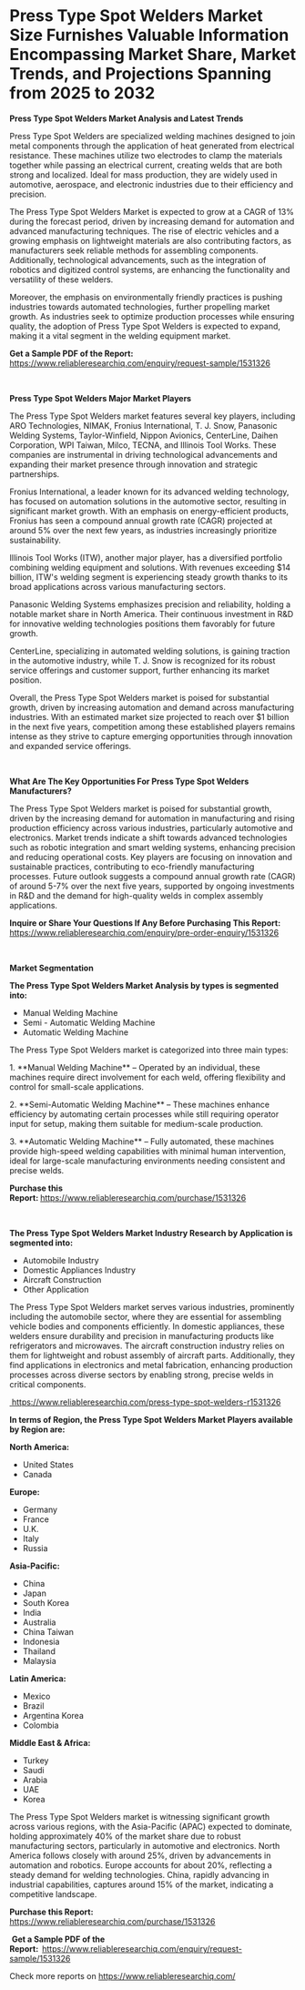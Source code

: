 <p><h1>Press Type Spot Welders Market Size Furnishes Valuable Information Encompassing Market Share, Market Trends, and Projections Spanning from 2025 to 2032</h1></p><p><strong>Press Type Spot Welders Market Analysis and Latest Trends</strong></p>
<p><p>Press Type Spot Welders are specialized welding machines designed to join metal components through the application of heat generated from electrical resistance. These machines utilize two electrodes to clamp the materials together while passing an electrical current, creating welds that are both strong and localized. Ideal for mass production, they are widely used in automotive, aerospace, and electronic industries due to their efficiency and precision.</p><p>The Press Type Spot Welders Market is expected to grow at a CAGR of 13% during the forecast period, driven by increasing demand for automation and advanced manufacturing techniques. The rise of electric vehicles and a growing emphasis on lightweight materials are also contributing factors, as manufacturers seek reliable methods for assembling components. Additionally, technological advancements, such as the integration of robotics and digitized control systems, are enhancing the functionality and versatility of these welders. </p><p>Moreover, the emphasis on environmentally friendly practices is pushing industries towards automated technologies, further propelling market growth. As industries seek to optimize production processes while ensuring quality, the adoption of Press Type Spot Welders is expected to expand, making it a vital segment in the welding equipment market.</p></p>
<p><strong>Get a Sample PDF of the Report:&nbsp;</strong> <a href="https://www.reliableresearchiq.com/enquiry/request-sample/1531326?utm_campaign=2117&utm_medium=2&utm_source=Github&utm_content=ia&utm_term=18022025&utm_id=press-type-spot-welders">https://www.reliableresearchiq.com/enquiry/request-sample/1531326</a></p>
<p>&nbsp;</p>
<p><strong>Press Type Spot Welders Major Market Players</strong></p>
<p><p>The Press Type Spot Welders market features several key players, including ARO Technologies, NIMAK, Fronius International, T. J. Snow, Panasonic Welding Systems, Taylor-Winfield, Nippon Avionics, CenterLine, Daihen Corporation, WPI Taiwan, Milco, TECNA, and Illinois Tool Works. These companies are instrumental in driving technological advancements and expanding their market presence through innovation and strategic partnerships.</p><p>Fronius International, a leader known for its advanced welding technology, has focused on automation solutions in the automotive sector, resulting in significant market growth. With an emphasis on energy-efficient products, Fronius has seen a compound annual growth rate (CAGR) projected at around 5% over the next few years, as industries increasingly prioritize sustainability.</p><p>Illinois Tool Works (ITW), another major player, has a diversified portfolio combining welding equipment and solutions. With revenues exceeding $14 billion, ITW's welding segment is experiencing steady growth thanks to its broad applications across various manufacturing sectors.</p><p>Panasonic Welding Systems emphasizes precision and reliability, holding a notable market share in North America. Their continuous investment in R&D for innovative welding technologies positions them favorably for future growth.</p><p>CenterLine, specializing in automated welding solutions, is gaining traction in the automotive industry, while T. J. Snow is recognized for its robust service offerings and customer support, further enhancing its market position.</p><p>Overall, the Press Type Spot Welders market is poised for substantial growth, driven by increasing automation and demand across manufacturing industries. With an estimated market size projected to reach over $1 billion in the next five years, competition among these established players remains intense as they strive to capture emerging opportunities through innovation and expanded service offerings.</p></p>
<p>&nbsp;</p>
<p><strong>What Are The Key Opportunities For Press Type Spot Welders Manufacturers?</strong></p>
<p><p>The Press Type Spot Welders market is poised for substantial growth, driven by the increasing demand for automation in manufacturing and rising production efficiency across various industries, particularly automotive and electronics. Market trends indicate a shift towards advanced technologies such as robotic integration and smart welding systems, enhancing precision and reducing operational costs. Key players are focusing on innovation and sustainable practices, contributing to eco-friendly manufacturing processes. Future outlook suggests a compound annual growth rate (CAGR) of around 5-7% over the next five years, supported by ongoing investments in R&D and the demand for high-quality welds in complex assembly applications.</p></p>
<p><strong>Inquire or Share Your Questions If Any Before Purchasing This Report:</strong> <a href="https://www.reliableresearchiq.com/enquiry/pre-order-enquiry/1531326?utm_campaign=2117&utm_medium=2&utm_source=Github&utm_content=ia&utm_term=18022025&utm_id=press-type-spot-welders">https://www.reliableresearchiq.com/enquiry/pre-order-enquiry/1531326</a></p>
<p>&nbsp;</p>
<p><strong>Market Segmentation</strong></p>
<p><strong>The Press Type Spot Welders Market Analysis by types is segmented into:</strong></p>
<p><ul><li>Manual Welding Machine</li><li>Semi - Automatic Welding Machine</li><li>Automatic Welding Machine</li></ul></p>
<p><p>The Press Type Spot Welders market is categorized into three main types: </p><p>1. **Manual Welding Machine** – Operated by an individual, these machines require direct involvement for each weld, offering flexibility and control for small-scale applications. </p><p>2. **Semi-Automatic Welding Machine** – These machines enhance efficiency by automating certain processes while still requiring operator input for setup, making them suitable for medium-scale production.</p><p>3. **Automatic Welding Machine** – Fully automated, these machines provide high-speed welding capabilities with minimal human intervention, ideal for large-scale manufacturing environments needing consistent and precise welds.</p></p>
<p><strong>Purchase this Report:&nbsp;</strong><a href="https://www.reliableresearchiq.com/purchase/1531326?utm_campaign=2117&utm_medium=2&utm_source=Github&utm_content=ia&utm_term=18022025&utm_id=press-type-spot-welders">https://www.reliableresearchiq.com/purchase/1531326</a></p>
<p>&nbsp;</p>
<p><strong>The Press Type Spot Welders Market Industry Research by Application is segmented into:</strong></p>
<p><ul><li>Automobile Industry</li><li>Domestic Appliances Industry</li><li>Aircraft Construction</li><li>Other Application</li></ul></p>
<p><p>The Press Type Spot Welders market serves various industries, prominently including the automobile sector, where they are essential for assembling vehicle bodies and components efficiently. In domestic appliances, these welders ensure durability and precision in manufacturing products like refrigerators and microwaves. The aircraft construction industry relies on them for lightweight and robust assembly of aircraft parts. Additionally, they find applications in electronics and metal fabrication, enhancing production processes across diverse sectors by enabling strong, precise welds in critical components.</p></p>
<p><a href="https://www.reliableresearchiq.com/press-type-spot-welders-r1531326?utm_campaign=2117&utm_medium=2&utm_source=Github&utm_content=ia&utm_term=18022025&utm_id=press-type-spot-welders">&nbsp;https://www.reliableresearchiq.com/press-type-spot-welders-r1531326</a></p>
<p><strong>In terms of Region, the Press Type Spot Welders Market Players available by Region are:</strong></p>
<p>
    <p> <strong> North America: </strong>
        <ul>
            <li>United States</li>
            <li>Canada</li>
        </ul>
        </p> 
    <p> <strong> Europe: </strong>
        <ul>
            <li>Germany</li>
            <li>France</li>
            <li>U.K.</li>
            <li>Italy</li>
            <li>Russia</li>
        </ul>
        </p> 
    <p> <strong> Asia-Pacific: </strong>
        <ul>
            <li>China</li>
            <li>Japan</li>
            <li>South Korea</li>
            <li>India</li>
            <li>Australia</li>
            <li>China Taiwan</li>
            <li>Indonesia</li>
            <li>Thailand</li>
            <li>Malaysia</li>
        </ul>
        </p> 
    <p> <strong> Latin America: </strong>
        <ul>
            <li>Mexico</li>
            <li>Brazil</li>
            <li>Argentina Korea</li>
            <li>Colombia</li>
        </ul>
        </p> 
    <p> <strong> Middle East & Africa: </strong>
        <ul>
            <li>Turkey</li>
            <li>Saudi</li>
            <li>Arabia</li>
            <li>UAE</li>
            <li>Korea</li>
        </ul>
    </p>
    </p>
<p><p>The Press Type Spot Welders market is witnessing significant growth across various regions, with the Asia-Pacific (APAC) expected to dominate, holding approximately 40% of the market share due to robust manufacturing sectors, particularly in automotive and electronics. North America follows closely with around 25%, driven by advancements in automation and robotics. Europe accounts for about 20%, reflecting a steady demand for welding technologies. China, rapidly advancing in industrial capabilities, captures around 15% of the market, indicating a competitive landscape.</p></p>
<p><strong>Purchase this Report: </strong><a href="https://www.reliableresearchiq.com/purchase/1531326?utm_campaign=2117&utm_medium=2&utm_source=Github&utm_content=ia&utm_term=18022025&utm_id=press-type-spot-welders">https://www.reliableresearchiq.com/purchase/1531326</a></p>
<p>&nbsp;<strong>Get a Sample PDF of the Report:&nbsp;&nbsp;</strong><a href="https://www.reliableresearchiq.com/enquiry/request-sample/1531326?utm_campaign=2117&utm_medium=2&utm_source=Github&utm_content=ia&utm_term=18022025&utm_id=press-type-spot-welders">https://www.reliableresearchiq.com/enquiry/request-sample/1531326</a></p>
<p><strong></strong></p>
<p>Check more reports on <a href="https://www.reliableresearchiq.com/?utm_campaign=2117&utm_medium=2&utm_source=Github&utm_content=ia&utm_term=18022025&utm_id=press-type-spot-welders">https://www.reliableresearchiq.com/</a></p>